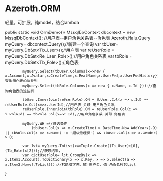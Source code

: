 ﻿# Azeroth.ORM
轻量，可扩展，纯model，结合lambda

public static void OrmDemo(){
            MssqlDbContext dbcontext = new MssqlDbContext();
            //用户表--用户角色关系表--角色表
            Azeroth.Nalu.Query myQuery= dbcontext.Query();//新建一个查询
            var tbUser= myQuery.DbSet<Tb_User>();//用户表
            var reUserRole = myQuery.DbSet<Re_User_Role>();//用户角色关系表
            var tbRole = myQuery.DbSet<Tb_Role>();//角色表

            myQuery.Select(tbUser.Columns(x=>new { x.Account,x.Avatar,x.CreateTime,x.RealName,x.UserPwd,x.UserPwdHistory}));//查询用户表的这些列
            myQuery.Select(tbRole.Columns(x => new { x.Name, x.Id }));//查询角色表的这些列

            tbUser.InnerJoin(reUserRole).ON = tbUser.Col(x => x.Id) == reUserRole.Col(x=>x.UserId);//用户表 关联 用户角色关系，
            reUserRole.InnerJoin(tbRole).ON = reUserRole.Col(x => x.RoleId) == tbRole.Col(x=>x.Id);//用户角色关系 关联 角色表

            myQuery.WH =//筛选条件
                (tbUser.Col(x => x.CreateTime) > DateTime.Now.AddYears(-9) || tbRole.Col(x => x.Name) != "超级管理员") && tbUser.Col(x => x.Gender) > 0;
            
            var lst= myQuery.ToList(x=>Tuple.Create((Tb_User)x[0],(Tb_Role)x[2]));//获取结果，
            var dictUserRole= lst.GroupBy(x => x.Item1.Account).ToDictionary(x => x.Key, x => x.Select(a => a.Item2.Name).ToList());//转换成字典，键-用户名，值-角色名称的List

}
